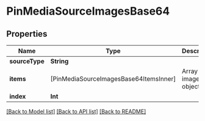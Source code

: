 # PinMediaSourceImagesBase64

## Properties
Name | Type | Description | Notes
------------ | ------------- | ------------- | -------------
**sourceType** | **String** |  | [optional] 
**items** | [PinMediaSourceImagesBase64ItemsInner] | Array with image objects. | 
**index** | **Int** |  | [optional] 

[[Back to Model list]](../README.md#documentation-for-models) [[Back to API list]](../README.md#documentation-for-api-endpoints) [[Back to README]](../README.md)


